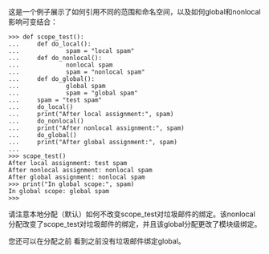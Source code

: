 这是一个例子展示了如何引用不同的范围和命名空间，以及如何global和nonlocal影响可变结合：

```
>>> def scope_test():
...     def do_local():
...             spam = "local spam"
...     def do_nonlocal():
...             nonlocal spam
...             spam = "nonlocal spam"
...     def do_global():
...             global spam
...             spam = "global spam"
...     spam = "test spam"
...     do_local()
...     print("After local assignment:", spam)
...     do_nonlocal()
...     print("After nonlocal assignment:", spam)
...     do_global()
...     print("After global assignment:", spam)
...
>>> scope_test()
After local assignment: test spam
After nonlocal assignment: nonlocal spam
After global assignment: nonlocal spam
>>> print("In global scope:", spam)
In global scope: global spam
>>>
```

请注意本地分配（默认）如何不改变scope\_test对垃圾邮件的绑定。该nonlocal分配改变了scope\_test对垃圾邮件的绑定，并且该global分配更改了模块级绑定。

您还可以在分配之前 看到之前没有垃圾邮件绑定global。

